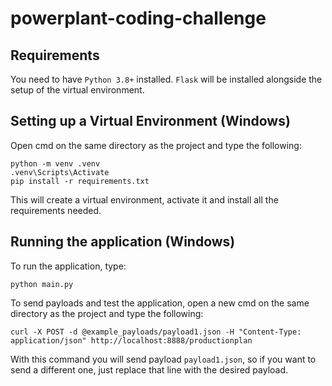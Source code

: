 # powerplant-coding-challenge

## Requirements

You need to have `Python 3.8+` installed. `Flask` will be installed alongside the setup of the virtual environment.

## Setting up a Virtual Environment (Windows)

Open cmd on the same directory as the project and type the following:
```
python -m venv .venv
.venv\Scripts\Activate
pip install -r requirements.txt
```
This will create a virtual environment, activate it and install all the requirements needed.

## Running the application (Windows)

To run the application, type:
```
python main.py
```

To send payloads and test the application, open a new cmd on the same directory as the project and type the following:
```
curl -X POST -d @example_payloads/payload1.json -H "Content-Type: application/json" http://localhost:8888/productionplan
```
With this command you will send payload `payload1.json`, so if you want to send a different one, just replace that line with the desired payload.
